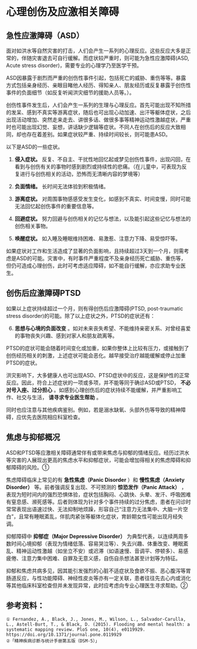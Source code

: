 # 心理创伤及应激相关障碍

## 急性应激障碍（ASD）

面对如洪水等自然灾害的打击，人们会产生一系列的心理反应。这些反应大多是正常的，伴随灾害退去可自行缓解。而症状较严重时，则可能为急性应激障碍(ASD, Acute stress disorder)，需要专业的心理学乃至医学干预。

ASD因暴露于剧烈而严重的创伤性事件引起，包括死亡的威胁、重伤等等。暴露方式包括亲身经历、亲眼目睹他人经历、得知亲人、朋友经历或反复暴露于创伤性事件的负面细节（如反复听闻洪灾细节的援助人员等。）。
    
创伤性事件发生后，人们会产生一系列的生理与心理反应。首先可能出现不知所措的发呆、感到不真实等游离症状，随后也可出现心动加速、出汗等躯体症状，之后出现活动增加、突然走来走去、讲很多话、做很多事等精神运动性激越症状，严重时也可能出现幻觉、妄想，讲话缺少逻辑等症状。不同人在创伤后的反应大致相同，却也存在着差别。如果症状较严重、持续时间较长，则可能患ASD。

以下是ASD的一些症状。

1. **侵入症状。** 反复、不自主、干扰性地回忆起或梦见创伤性事件，出现闪回，在看到与创伤有关的事物时感到剧烈或持续性的悲痛。（在儿童中，可表现为反复进行与创伤相关的活动，恐怖而无清晰内容的梦境等）
   
2. **负面情绪。** 长时间无法体验到积极情绪。
   
3. **游离症状。** 对周围事物感感受发生变化，如感到不真实、时间变慢，同时可能无法回忆起创伤事件的重要信息等。
   
4. **回避症状。** 努力回避与创伤相关的记忆与想法，以及能引起这些记忆与想法的创伤相关事物。
   
5. **唤醒症状。** 如入睡及睡眠维持困难、易激惹、注意力下降、易受惊吓等。

如果症状对工作和生活造成了显著的负面影响，且持续超过3天到一个月，则需考虑是ASD的可能。灾害中，有时事件严重程度不及亲身经历死亡威胁、重伤等，但仍可造成心理创伤，此时可考虑适应障碍，如不能自行缓解，亦应求助专业医生。

## 创伤后应激障碍PTSD

如果以上症状持续超过一个月，则有得创伤后应激障碍(PTSD, post-traumatic stress disorder)的可能。除了以上症状之外，PTSD的症状还有：

6.  **思想与心境的负面改变** 。如对未来丧失希望、不能维持亲密关系、对曾经喜爱的事物丧失兴趣、感到对家人和朋友疏离等。

PTSD的症状可能会随着时间变化或加重，如果你整体上比较有压力，或接触到了创伤经历相关的刺激，上述症状可能会恶化。越早接受治疗越能缓解或停止加重PTSD的症状。

洪灾影响下，大多健康人也可出现ASD、PTSD症状中的反应，这是保护性的正常反应。因此，符合上述症状的一项或多项，并不能等同于确诊ASD或PTSD， **不必对号入座、过分担心** 。如感到心理创伤后的症状持续不能缓解，并严重影响工作、社交与生活， **请寻求专业医生帮助** 。

同时也应注意与其他疾病鉴别。例如，若是溺水缺氧、头部外伤等导致的精神障碍，应优先去医院相应科室检查。 

## 焦虑与抑郁概况

ASD和PTSD等应激相关障碍通常伴有或带来焦虑与抑郁的情绪反应。经历过洪水等灾害的人展现出更高的焦虑水平和抑郁症状，可能会增加得相关的焦虑障碍和抑郁障碍的风险。①

焦虑障碍临床上常见的有 **急性焦虑（Panic Disorder** ）和 **慢性焦虑（Anxiety Disorder）** 等。前者强调反复出现、不可预测的 **惊恐发作（Panic Attack）** ，表现为短时间内的强烈恐惧体验，症状包括胸闷、心跳快、头晕、发汗、呼吸困难有窒息感、濒死感等。后者则体现为针对多个事件持续的过分焦虑，患者在问诊时常常表现出语速过快、无法抑制地烦躁，形容自己“注意力无法集中、大脑一片空白”，且常有睡眠紊乱，伴肌肉紧张等躯体化症状，育龄期女性可能出现月经失调。

抑郁障碍中 **抑郁症（Major Depressive Disorder）** 为典型代表，以连续两周多数时间心境抑郁（表现为情绪低落、容易哭泣等）、失去兴趣、体重改变、睡眠紊乱、精神运动性激越（如坐立不安）或迟滞（如语速慢、音调平、停顿多）、易感疲倦、注意力集中困难、自罪及无意义感，自伤自杀想法甚至计划等为特征。

抑郁和焦虑共病多见，因其能引发强烈的心脏不适症状及食欲不振、恶心腹泻等胃肠道反应，与性功能障碍、神经性皮炎等亦有一定关联，患者往往先去心内或消化等其他临床科室检查但并未发现异常，此时应考虑向专业心理医生寻求帮助。②

## 参考资料：

```
① Fernandez, A., Black, J., Jones, M., Wilson, L., Salvador-Carulla, L., Astell-Burt, T., & Black, D. (2015). Flooding and mental health: a systematic mapping review. PloS one, 10(4), e0119929. https://doi.org/10.1371/journal.pone.0119929
②「精神疾病诊断与统计手册第五版（DSM-5）」
```
